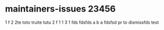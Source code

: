 # maintainers-issues 23456
1
f
2
2te
toto truite tutu
2
f
1
1
3
1
fds
fdsfds
a
b
a
fdsfsd
pr to dismissfds
test
